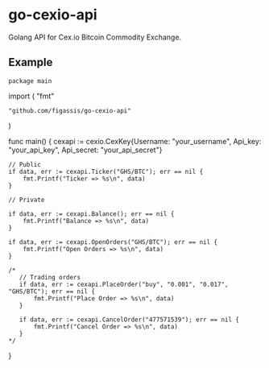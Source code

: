go-cexio-api
============

Golang API for Cex.io Bitcoin Commodity Exchange.

Example
-------

    package main

import (
    "fmt"

    "github.com/figassis/go-cexio-api"
)

func main() {
    cexapi := cexio.CexKey{Username: "your_username", Api_key: "your_api_key", Api_secret: "your_api_secret"}

    // Public
    if data, err := cexapi.Ticker("GHS/BTC"); err == nil {
        fmt.Printf("Ticker => %s\n", data)
    }

    // Private

    if data, err := cexapi.Balance(); err == nil {
        fmt.Printf("Balance => %s\n", data)
    }

    if data, err := cexapi.OpenOrders("GHS/BTC"); err == nil {
        fmt.Printf("Open Orders => %s\n", data)
    }

    /*
       // Trading orders
       if data, err := cexapi.PlaceOrder("buy", "0.001", "0.017", "GHS/BTC"); err == nil {
           fmt.Printf("Place Order => %s\n", data)
       }

       if data, err := cexapi.CancelOrder("477571539"); err == nil {
           fmt.Printf("Cancel Order => %s\n", data)
       }
    */
}
